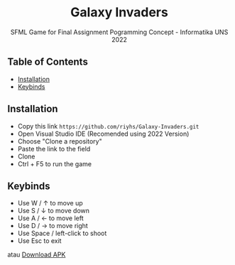 <h1 align="center">
  Galaxy Invaders
</h1>
<p align="center">
  SFML Game for Final Assignment Pogramming Concept - Informatika UNS 2022

## Table of Contents
- [Installation](#installation)
- [Keybinds](#keybinds)


## Installation
- Copy this link   ``` https://github.com/riyhs/Galaxy-Invaders.git ```
- Open Visual Studio IDE (Recomended using 2022 Version)
- Choose "Clone a repository"
- Paste the link to the field
- Clone
- Ctrl + F5 to run the game

## Keybinds
- Use W / ↑ to move up
- Use S / ↓ to move down
- Use A / ← to move left
- Use D / → to move right
- Use Space / left-click to shoot
- Use Esc to exit

atau [Download APK](https://github.com/riyhs/jelajah-solo/blob/main/build/app/outputs/flutter-apk/app-release.apk)
